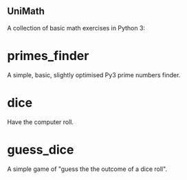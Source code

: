 ## UniMath
A collection of basic math exercises in Python 3:

# primes_finder

A simple, basic, slightly optimised Py3 prime numbers finder. 

# dice

Have the computer roll. 

# guess_dice

A simple game of "guess the the outcome of a dice roll".
